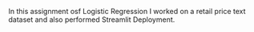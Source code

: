 In this assignment osf Logistic Regression I worked on a retail price text dataset and also performed Streamlit Deployment.
